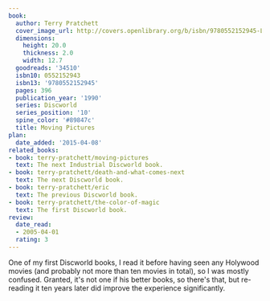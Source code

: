 ```yaml
---
book:
  author: Terry Pratchett
  cover_image_url: http://covers.openlibrary.org/b/isbn/9780552152945-L.jpg
  dimensions:
    height: 20.0
    thickness: 2.0
    width: 12.7
  goodreads: '34510'
  isbn10: 0552152943
  isbn13: '9780552152945'
  pages: 396
  publication_year: '1990'
  series: Discworld
  series_position: '10'
  spine_color: '#89847c'
  title: Moving Pictures
plan:
  date_added: '2015-04-08'
related_books:
- book: terry-pratchett/moving-pictures
  text: The next Industrial Discworld book.
- book: terry-pratchett/death-and-what-comes-next
  text: The next Discworld book.
- book: terry-pratchett/eric
  text: The previous Discworld book.
- book: terry-pratchett/the-color-of-magic
  text: The first Discworld book.
review:
  date_read:
  - 2005-04-01
  rating: 3
---
```

One of my first Discworld books, I read it before having seen any Holywood movies (and probably not more than ten movies
in total), so I was mostly confused. Granted, it's not one if his better books, so there's that, but re-reading it ten
years later did improve the experience significantly.
